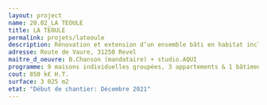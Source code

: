 ```yaml
---
layout: project
name: 20.02_LA TEOULE
title: LA TEOULE
permalink: projets/lateoule
description: Rénovation et extension d’un ensemble bâti en habitat inclusif et tiers-lieu
adresse: Route de Vaure, 31250 Revel
maitre_d_oeuvre: B.Chanson (mandataire) + studio.AQUI
programme: 9 maisons individuelles groupées, 3 appartements & 1 bâtiment administratif
cout: 850 k€ H.T.
surface: 3 025 m2
etat: "Début de chantier: Décembre 2021"
---
```

